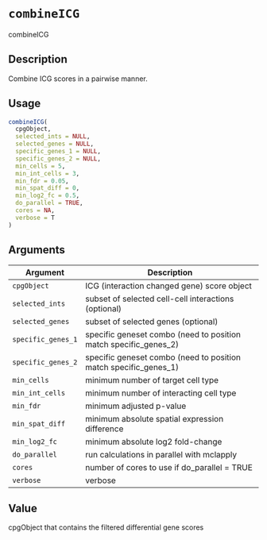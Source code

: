 # `combineICG`

combineICG


## Description

Combine ICG scores in a pairwise manner.


## Usage

```r
combineICG(
  cpgObject,
  selected_ints = NULL,
  selected_genes = NULL,
  specific_genes_1 = NULL,
  specific_genes_2 = NULL,
  min_cells = 5,
  min_int_cells = 3,
  min_fdr = 0.05,
  min_spat_diff = 0,
  min_log2_fc = 0.5,
  do_parallel = TRUE,
  cores = NA,
  verbose = T
)
```


## Arguments

Argument      |Description
------------- |----------------
`cpgObject`     |     ICG (interaction changed gene) score object
`selected_ints`     |     subset of selected cell-cell interactions (optional)
`selected_genes`     |     subset of selected genes (optional)
`specific_genes_1`     |     specific geneset combo (need to position match specific_genes_2)
`specific_genes_2`     |     specific geneset combo (need to position match specific_genes_1)
`min_cells`     |     minimum number of target cell type
`min_int_cells`     |     minimum number of interacting cell type
`min_fdr`     |     minimum adjusted p-value
`min_spat_diff`     |     minimum absolute spatial expression difference
`min_log2_fc`     |     minimum absolute log2 fold-change
`do_parallel`     |     run calculations in parallel with mclapply
`cores`     |     number of cores to use if do_parallel = TRUE
`verbose`     |     verbose


## Value

cpgObject that contains the filtered differential gene scores


